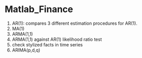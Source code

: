 # Matlab_Finance
1. AR(1): compares 3 different estimation procedures for AR(1).
2. MA(1)
3. ARMA(1,1)
4. ARMA(1,1) against AR(1) likelihood ratio test
5. check stylized facts in time series
6. ARIMA(p,d,q)
